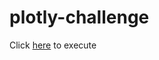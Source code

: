 # plotly-challenge

Click <a href="https://jayhjman.github.io/plotly-challenge/" target="_blank">here</a> to execute

